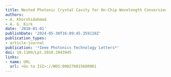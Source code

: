 ```yaml
---
title: Nested Photonic Crystal Cavity for On-Chip Wavelength Conversion
authors:
- A. Khorshidahmad
- A. G. Kirk
date: '2010-01-01'
publishDate: '2024-05-30T16:09:45.359110Z'
publication_types:
- article-journal
publication: '*Ieee Photonics Technology Letters*'
doi: 10.1109/Lpt.2010.2043945
links:
- name: URL
  url: <Go to ISI>://WOS:000276815600001
---
```

